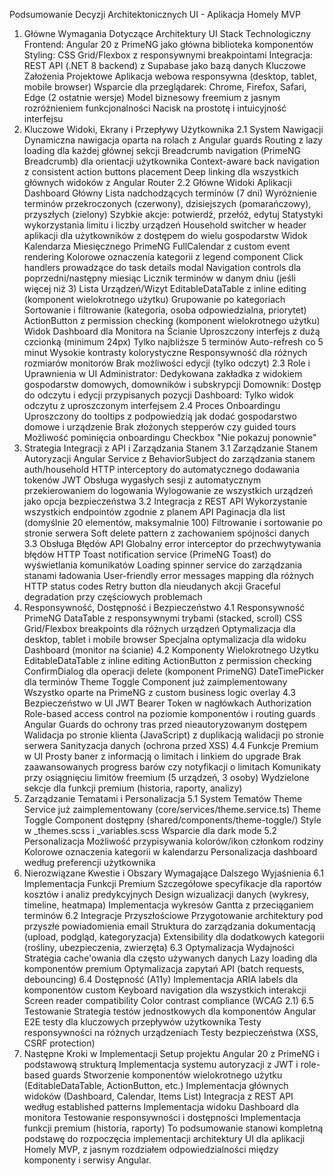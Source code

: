 Podsumowanie Decyzji Architektonicznych UI - Aplikacja Homely MVP
1. Główne Wymagania Dotyczące Architektury UI
Stack Technologiczny
Frontend: Angular 20 z PrimeNG jako główna biblioteka komponentów
Styling: CSS Grid/Flexbox z responsywnymi breakpointami
Integracja: REST API (.NET 8 backend) z Supabase jako bazą danych
Kluczowe Założenia Projektowe
Aplikacja webowa responsywna (desktop, tablet, mobile browser)
Wsparcie dla przeglądarek: Chrome, Firefox, Safari, Edge (2 ostatnie wersje)
Model biznesowy freemium z jasnym rozróżnieniem funkcjonalności
Nacisk na prostotę i intuicyjność interfejsu
2. Kluczowe Widoki, Ekrany i Przepływy Użytkownika
2.1 System Nawigacji
Dynamiczna nawigacja oparta na rolach z Angular guards
Routing z lazy loading dla każdej głównej sekcji
Breadcrumb navigation (PrimeNG Breadcrumb) dla orientacji użytkownika
Context-aware back navigation z consistent action buttons placement
Deep linking dla wszystkich głównych widoków z Angular Router
2.2 Główne Widoki Aplikacji
Dashboard Główny
Lista nadchodzących terminów (7 dni)
Wyróżnienie terminów przekroczonych (czerwony), dzisiejszych (pomarańczowy), przyszłych (zielony)
Szybkie akcje: potwierdź, przełóż, edytuj
Statystyki wykorzystania limitu i liczby urządzeń
Household switcher w header aplikacji dla użytkowników z dostępem do wielu gospodarstw
Widok Kalendarza Miesięcznego
PrimeNG FullCalendar z custom event rendering
Kolorowe oznaczenia kategorii z legend component
Click handlers prowadzące do task details modal
Navigation controls dla poprzedni/następny miesiąc
Licznik terminów w danym dniu (jeśli więcej niż 3)
Lista Urządzeń/Wizyt
EditableDataTable z inline editing (komponent wielokrotnego użytku)
Grupowanie po kategoriach
Sortowanie i filtrowanie (kategoria, osoba odpowiedzialna, priorytet)
ActionButton z permission checking (komponent wielokrotnego użytku)
Widok Dashboard dla Monitora na Ścianie
Uproszczony interfejs z dużą czcionką (minimum 24px)
Tylko najbliższe 5 terminów
Auto-refresh co 5 minut
Wysokie kontrasty kolorystyczne
Responsywność dla różnych rozmiarów monitorów
Brak możliwości edycji (tylko odczyt)
2.3 Role i Uprawnienia w UI
Administrator: Dedykowana zakładka z widokiem gospodarstw domowych, domowników i subskrypcji
Domownik: Dostęp do odczytu i edycji przypisanych pozycji
Dashboard: Tylko widok odczytu z uproszczonym interfejsem
2.4 Proces Onboardingu
Uproszczony do tooltips z podpowiedzią jak dodać gospodarstwo domowe i urządzenie
Brak złożonych stepperów czy guided tours
Możliwość pominięcia onboardingu
Checkbox "Nie pokazuj ponownie"
3. Strategia Integracji z API i Zarządzania Stanem
3.1 Zarządzanie Stanem Autoryzacji
Angular Service z BehaviorSubject do zarządzania stanem auth/household
HTTP interceptory do automatycznego dodawania tokenów JWT
Obsługa wygasłych sesji z automatycznym przekierowaniem do logowania
Wylogowanie ze wszystkich urządzeń jako opcja bezpieczeństwa
3.2 Integracja z REST API
Wykorzystanie wszystkich endpointów zgodnie z planem API
Paginacja dla list (domyślnie 20 elementów, maksymalnie 100)
Filtrowanie i sortowanie po stronie serwera
Soft delete pattern z zachowaniem spójności danych
3.3 Obsługa Błędów API
Globalny error interceptor do przechwytywania błędów HTTP
Toast notification service (PrimeNG Toast) do wyświetlania komunikatów
Loading spinner service do zarządzania stanami ładowania
User-friendly error messages mapping dla różnych HTTP status codes
Retry button dla nieudanych akcji
Graceful degradation przy częściowych problemach
4. Responsywność, Dostępność i Bezpieczeństwo
4.1 Responsywność
PrimeNG DataTable z responsywnymi trybami (stacked, scroll)
CSS Grid/Flexbox breakpoints dla różnych urządzeń
Optymalizacja dla desktop, tablet i mobile browser
Specjalna optymalizacja dla widoku Dashboard (monitor na ścianie)
4.2 Komponenty Wielokrotnego Użytku
EditableDataTable z inline editing
ActionButton z permission checking
ConfirmDialog dla operacji delete (komponent PrimeNG)
DateTimePicker dla terminów
Theme Toggle Component już zaimplementowany
Wszystko oparte na PrimeNG z custom business logic overlay
4.3 Bezpieczeństwo w UI
JWT Bearer Token w nagłówkach Authorization
Role-based access control na poziomie komponentów i routing guards
Angular Guards do ochrony tras przed nieautoryzowanym dostępem
Walidacja po stronie klienta (JavaScript) z duplikacją walidacji po stronie serwera
Sanityzacja danych (ochrona przed XSS)
4.4 Funkcje Premium w UI
Prosty baner z informacją o limitach i linkiem do upgrade
Brak zaawansowanych progress barów czy notyfikacji o limitach
Komunikaty przy osiągnięciu limitów freemium (5 urządzeń, 3 osoby)
Wydzielone sekcje dla funkcji premium (historia, raporty, analizy)
5. Zarządzanie Tematami i Personalizacja
5.1 System Tematów
Theme Service już zaimplementowany (core/services/theme.service.ts)
Theme Toggle Component dostępny (shared/components/theme-toggle/)
Style w _themes.scss i _variables.scss
Wsparcie dla dark mode
5.2 Personalizacja
Możliwość przypisywania kolorów/ikon członkom rodziny
Kolorowe oznaczenia kategorii w kalendarzu
Personalizacja dashboard według preferencji użytkownika
6. Nierozwiązane Kwestie i Obszary Wymagające Dalszego Wyjaśnienia
6.1 Implementacja Funkcji Premium
Szczegółowe specyfikacje dla raportów kosztów i analiz predykcyjnych
Design wizualizacji danych (wykresy, timeline, heatmapa)
Implementacja wykresów Gantta z przeciąganiem terminów
6.2 Integracje Przyszłościowe
Przygotowanie architektury pod przyszłe powiadomienia email
Struktura do zarządzania dokumentacją (upload, podgląd, kategoryzacja)
Extensibility dla dodatkowych kategorii (rośliny, ubezpieczenia, zwierzęta)
6.3 Optymalizacja Wydajności
Strategia cache'owania dla często używanych danych
Lazy loading dla komponentów premium
Optymalizacja zapytań API (batch requests, debouncing)
6.4 Dostępność (A11y)
Implementacja ARIA labels dla komponentów custom
Keyboard navigation dla wszystkich interakcji
Screen reader compatibility
Color contrast compliance (WCAG 2.1)
6.5 Testowanie
Strategia testów jednostkowych dla komponentów Angular
E2E testy dla kluczowych przepływów użytkownika
Testy responsywności na różnych urządzeniach
Testy bezpieczeństwa (XSS, CSRF protection)
7. Następne Kroki w Implementacji
Setup projektu Angular 20 z PrimeNG i podstawową strukturą
Implementacja systemu autoryzacji z JWT i role-based guards
Stworzenie komponentów wielokrotnego użytku (EditableDataTable, ActionButton, etc.)
Implementacja głównych widoków (Dashboard, Calendar, Items List)
Integracja z REST API według established patterns
Implementacja widoku Dashboard dla monitora
Testowanie responsywności i dostępności
Implementacja funkcji premium (historia, raporty)
To podsumowanie stanowi kompletną podstawę do rozpoczęcia implementacji architektury UI dla aplikacji Homely MVP, z jasnym rozdziałem odpowiedzialności między komponenty i serwisy Angular.